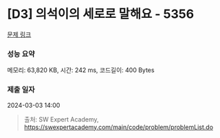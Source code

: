 # [D3] 의석이의 세로로 말해요 - 5356 

[문제 링크](https://swexpertacademy.com/main/code/problem/problemDetail.do?contestProbId=AWVWgkP6sQ0DFAUO) 

### 성능 요약

메모리: 63,820 KB, 시간: 242 ms, 코드길이: 400 Bytes

### 제출 일자

2024-03-03 14:00



> 출처: SW Expert Academy, https://swexpertacademy.com/main/code/problem/problemList.do